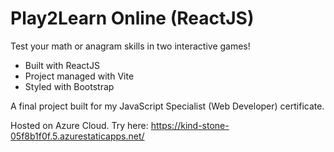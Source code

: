 # Play2Learn Online (ReactJS)

Test your math or anagram skills in two interactive games!

- Built with ReactJS
- Project managed with Vite
- Styled with Bootstrap

A final project built for my JavaScript Specialist (Web Developer) certificate. 

Hosted on Azure Cloud. Try here: https://kind-stone-05f8b1f0f.5.azurestaticapps.net/
